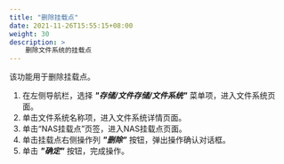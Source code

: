 ```yaml
---
title: "删除挂载点"
date: 2021-11-26T15:55:15+08:00
weight: 30
description: >
    删除文件系统的挂载点
---
```


该功能用于删除挂载点。

1. 在左侧导航栏，选择 **_"存储/文件存储/文件系统"_** 菜单项，进入文件系统页面。
2. 单击文件系统名称项，进入文件系统详情页面。
2. 单击“NAS挂载点”页签，进入NAS挂载点页面。
3. 单击挂载点右侧操作列 **_"删除"_** 按钮，弹出操作确认对话框。
4. 单击 **_"确定"_** 按钮，完成操作。